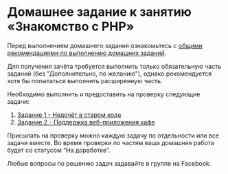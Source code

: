 # Домашнее задание к занятию «Знакомство с PHP»

Перед выполнением домашнего задания ознакомьтесь с [общими рекомендациями по выполнению домашних заданий](
../0-sharing/homework).

Для получения зачёта требуется выполнить только обязательную часть заданий (без "Дополнительно, по желанию"), однако рекомендуется хотя бы попытаться выполнить расширенную часть.

Необходимо выполнить и предоставить на проверку следующие задачи:

1. [Задание 1 - Недочёт в старом коде](3.2.1)
2. [Задание 2 - Поддержка веб-приложения кафе](3.2.2)

Присылать на проверку можно каждую задачу по отдельности или все задачи вместе. 
Во время проверки по частям ваша домашняя работа будет со статусом “На доработке”.

Любые вопросы по решению задач задавайте в группе на Facebook.
